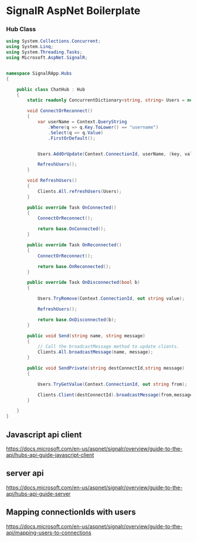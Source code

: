 # SignalR AspNet Boilerplate

### Hub Class
```csharp
using System.Collections.Concurrent;
using System.Linq;
using System.Threading.Tasks;
using Microsoft.AspNet.SignalR;


namespace SignalRApp.Hubs
{

    public class ChatHub : Hub
    {
        static readonly ConcurrentDictionary<string, string> Users = new ConcurrentDictionary<string, string>();

        void ConnectOrReconnect()            
        {
            var userName = Context.QueryString
                .Where(q => q.Key.ToLower() == "username")
                .Select(q => q.Value)
                .FirstOrDefault();


            Users.AddOrUpdate(Context.ConnectionId, userName, (key, value) => value = userName);

            RefreshUsers();
        }

        void RefreshUsers()
        {
            Clients.All.refreshUsers(Users);
        }

        public override Task OnConnected()
        {
            ConnectOrReconnect();

            return base.OnConnected();
        }

        public override Task OnReconnected()
        {
            ConnectOrReconnect();

            return base.OnReconnected();
        }

        public override Task OnDisconnected(bool b)
        {

            Users.TryRemove(Context.ConnectionId, out string value);

            RefreshUsers();

            return base.OnDisconnected(b);
        }

        public void Send(string name, string message)
        {
            // Call the broadcastMessage method to update clients.
            Clients.All.broadcastMessage(name, message);
        }

        public void SendPrivate(string destConnectId,string message)
        {          

            Users.TryGetValue(Context.ConnectionId, out string from);

            Clients.Client(destConnectId).broadcastMessage(from,message);
        }

    }
}
```


## Javascript api client
https://docs.microsoft.com/en-us/aspnet/signalr/overview/guide-to-the-api/hubs-api-guide-javascript-client

## server api
https://docs.microsoft.com/en-us/aspnet/signalr/overview/guide-to-the-api/hubs-api-guide-server

## Mapping connectionIds with users
https://docs.microsoft.com/en-us/aspnet/signalr/overview/guide-to-the-api/mapping-users-to-connections
